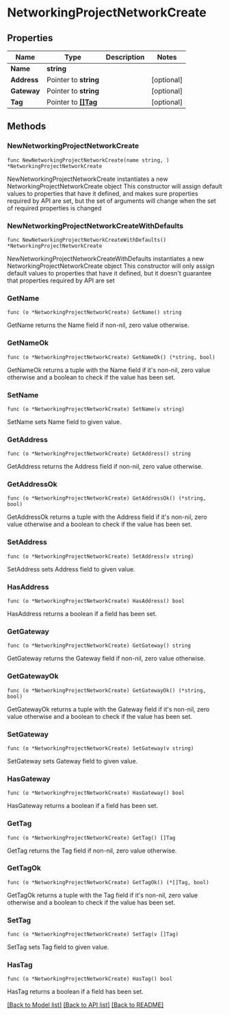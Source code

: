 # NetworkingProjectNetworkCreate

## Properties

Name | Type | Description | Notes
------------ | ------------- | ------------- | -------------
**Name** | **string** |  | 
**Address** | Pointer to **string** |  | [optional] 
**Gateway** | Pointer to **string** |  | [optional] 
**Tag** | Pointer to [**[]Tag**](Tag.md) |  | [optional] 

## Methods

### NewNetworkingProjectNetworkCreate

`func NewNetworkingProjectNetworkCreate(name string, ) *NetworkingProjectNetworkCreate`

NewNetworkingProjectNetworkCreate instantiates a new NetworkingProjectNetworkCreate object
This constructor will assign default values to properties that have it defined,
and makes sure properties required by API are set, but the set of arguments
will change when the set of required properties is changed

### NewNetworkingProjectNetworkCreateWithDefaults

`func NewNetworkingProjectNetworkCreateWithDefaults() *NetworkingProjectNetworkCreate`

NewNetworkingProjectNetworkCreateWithDefaults instantiates a new NetworkingProjectNetworkCreate object
This constructor will only assign default values to properties that have it defined,
but it doesn't guarantee that properties required by API are set

### GetName

`func (o *NetworkingProjectNetworkCreate) GetName() string`

GetName returns the Name field if non-nil, zero value otherwise.

### GetNameOk

`func (o *NetworkingProjectNetworkCreate) GetNameOk() (*string, bool)`

GetNameOk returns a tuple with the Name field if it's non-nil, zero value otherwise
and a boolean to check if the value has been set.

### SetName

`func (o *NetworkingProjectNetworkCreate) SetName(v string)`

SetName sets Name field to given value.


### GetAddress

`func (o *NetworkingProjectNetworkCreate) GetAddress() string`

GetAddress returns the Address field if non-nil, zero value otherwise.

### GetAddressOk

`func (o *NetworkingProjectNetworkCreate) GetAddressOk() (*string, bool)`

GetAddressOk returns a tuple with the Address field if it's non-nil, zero value otherwise
and a boolean to check if the value has been set.

### SetAddress

`func (o *NetworkingProjectNetworkCreate) SetAddress(v string)`

SetAddress sets Address field to given value.

### HasAddress

`func (o *NetworkingProjectNetworkCreate) HasAddress() bool`

HasAddress returns a boolean if a field has been set.

### GetGateway

`func (o *NetworkingProjectNetworkCreate) GetGateway() string`

GetGateway returns the Gateway field if non-nil, zero value otherwise.

### GetGatewayOk

`func (o *NetworkingProjectNetworkCreate) GetGatewayOk() (*string, bool)`

GetGatewayOk returns a tuple with the Gateway field if it's non-nil, zero value otherwise
and a boolean to check if the value has been set.

### SetGateway

`func (o *NetworkingProjectNetworkCreate) SetGateway(v string)`

SetGateway sets Gateway field to given value.

### HasGateway

`func (o *NetworkingProjectNetworkCreate) HasGateway() bool`

HasGateway returns a boolean if a field has been set.

### GetTag

`func (o *NetworkingProjectNetworkCreate) GetTag() []Tag`

GetTag returns the Tag field if non-nil, zero value otherwise.

### GetTagOk

`func (o *NetworkingProjectNetworkCreate) GetTagOk() (*[]Tag, bool)`

GetTagOk returns a tuple with the Tag field if it's non-nil, zero value otherwise
and a boolean to check if the value has been set.

### SetTag

`func (o *NetworkingProjectNetworkCreate) SetTag(v []Tag)`

SetTag sets Tag field to given value.

### HasTag

`func (o *NetworkingProjectNetworkCreate) HasTag() bool`

HasTag returns a boolean if a field has been set.


[[Back to Model list]](../README.md#documentation-for-models) [[Back to API list]](../README.md#documentation-for-api-endpoints) [[Back to README]](../README.md)


